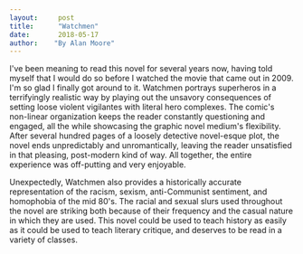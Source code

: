 ```yaml
---
layout:     post
title:      "Watchmen"
date:       2018-05-17
author:    "By Alan Moore"
---
```


I've been meaning to read this novel for several years now, having told myself that I would do so before I watched the movie that came out in 2009. I'm so glad I finally got around to it. Watchmen portrays superheros in a terrifyingly realistic way by playing out the unsavory consequences of setting loose violent vigilantes with literal hero complexes. The comic's non-linear organization keeps the reader constantly questioning and engaged, all the while showcasing the graphic novel medium's flexibility. After several hundred pages of a loosely detective novel-esque plot, the novel ends unpredictably and unromantically, leaving the reader unsatisfied in that pleasing, post-modern kind of way. All together, the entire experience was off-putting and very enjoyable.

Unexpectedly, Watchmen also provides a historically accurate representation of the racism, sexism, anti-Communist sentiment, and homophobia of the mid 80's. The racial and sexual slurs used throughout the novel are striking both because of their frequency and the casual nature in which they are used. This novel could be used to teach history as easily as it could be used to teach literary critique, and deserves to be read in a variety of classes.
